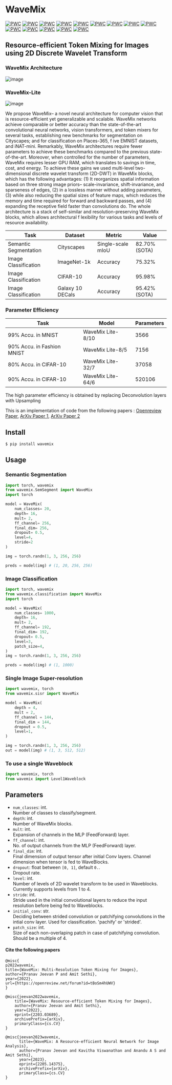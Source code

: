 # WaveMix
[![PWC](https://img.shields.io/endpoint.svg?url=https://paperswithcode.com/badge/wavemix-lite-a-resource-efficient-neural/image-classification-on-emnist-balanced)](https://paperswithcode.com/sota/image-classification-on-emnist-balanced?p=wavemix-lite-a-resource-efficient-neural)
[![PWC](https://img.shields.io/endpoint.svg?url=https://paperswithcode.com/badge/wavemix-lite-a-resource-efficient-neural/image-classification-on-emnist-byclass)](https://paperswithcode.com/sota/image-classification-on-emnist-byclass?p=wavemix-lite-a-resource-efficient-neural)
[![PWC](https://img.shields.io/endpoint.svg?url=https://paperswithcode.com/badge/wavemix-lite-a-resource-efficient-neural/image-classification-on-emnist-bymerge)](https://paperswithcode.com/sota/image-classification-on-emnist-bymerge?p=wavemix-lite-a-resource-efficient-neural)
[![PWC](https://img.shields.io/endpoint.svg?url=https://paperswithcode.com/badge/wavemix-lite-a-resource-efficient-neural/image-classification-on-emnist-digits)](https://paperswithcode.com/sota/image-classification-on-emnist-digits?p=wavemix-lite-a-resource-efficient-neural)
[![PWC](https://img.shields.io/endpoint.svg?url=https://paperswithcode.com/badge/wavemix-lite-a-resource-efficient-neural/image-classification-on-emnist-letters)](https://paperswithcode.com/sota/image-classification-on-emnist-letters?p=wavemix-lite-a-resource-efficient-neural)
[![PWC](https://img.shields.io/endpoint.svg?url=https://paperswithcode.com/badge/wavemix-lite-a-resource-efficient-neural/image-classification-on-inat2021-mini)](https://paperswithcode.com/sota/image-classification-on-inat2021-mini?p=wavemix-lite-a-resource-efficient-neural)
[![PWC](https://img.shields.io/endpoint.svg?url=https://paperswithcode.com/badge/wavemix-lite-a-resource-efficient-neural/scene-classification-on-places365-standard)](https://paperswithcode.com/sota/scene-classification-on-places365-standard?p=wavemix-lite-a-resource-efficient-neural)
[![PWC](https://img.shields.io/endpoint.svg?url=https://paperswithcode.com/badge/wavemix-lite-a-resource-efficient-neural/image-classification-on-galaxy10-decals)](https://paperswithcode.com/sota/image-classification-on-galaxy10-decals?p=wavemix-lite-a-resource-efficient-neural)
[![PWC](https://img.shields.io/endpoint.svg?url=https://paperswithcode.com/badge/wavemix-lite-a-resource-efficient-neural/semantic-segmentation-on-cityscapes-val)](https://paperswithcode.com/sota/semantic-segmentation-on-cityscapes-val?p=wavemix-lite-a-resource-efficient-neural)
[![PWC](https://img.shields.io/endpoint.svg?url=https://paperswithcode.com/badge/wavemix-lite-a-resource-efficient-neural/image-classification-on-caltech-256)](https://paperswithcode.com/sota/image-classification-on-caltech-256?p=wavemix-lite-a-resource-efficient-neural)
[![PWC](https://img.shields.io/endpoint.svg?url=https://paperswithcode.com/badge/wavemix-lite-a-resource-efficient-neural/image-classification-on-places365-standard)](https://paperswithcode.com/sota/image-classification-on-places365-standard?p=wavemix-lite-a-resource-efficient-neural)
[![PWC](https://img.shields.io/endpoint.svg?url=https://paperswithcode.com/badge/wavemix-lite-a-resource-efficient-neural/image-classification-on-svhn)](https://paperswithcode.com/sota/image-classification-on-svhn?p=wavemix-lite-a-resource-efficient-neural)
[![PWC](https://img.shields.io/endpoint.svg?url=https://paperswithcode.com/badge/wavemix-lite-a-resource-efficient-neural/image-classification-on-tiny-imagenet-1)](https://paperswithcode.com/sota/image-classification-on-tiny-imagenet-1?p=wavemix-lite-a-resource-efficient-neural)
[![PWC](https://img.shields.io/endpoint.svg?url=https://paperswithcode.com/badge/wavemix-lite-a-resource-efficient-neural/image-classification-on-fashion-mnist)](https://paperswithcode.com/sota/image-classification-on-fashion-mnist?p=wavemix-lite-a-resource-efficient-neural)

 
  


## Resource-efficient Token Mixing for Images using 2D Discrete Wavelet Transform 

### WaveMix Architecture
![image](https://user-images.githubusercontent.com/15833382/226090639-b4571494-7d2d-4bcb-81e3-127916339dfe.png)

### WaveMix-Lite
![image](https://user-images.githubusercontent.com/15833382/226090664-d844e4f1-854a-43b3-8106-78307f187fe8.png)

We propose WaveMix– a novel neural architecture for computer vision that is resource-efficient yet generalizable and scalable. WaveMix networks achieve comparable or better accuracy than the state-of-the-art convolutional neural networks, vision transformers, and token mixers for several tasks, establishing new benchmarks for segmentation on Cityscapes; and for classification on Places-365, f ive EMNIST datasets, and iNAT-mini. Remarkably, WaveMix architectures require fewer parameters to achieve these benchmarks compared to the previous state-of-the-art. Moreover, when controlled for the number of parameters, WaveMix requires lesser GPU RAM, which translates to savings in time, cost, and energy. To achieve these gains we used multi-level two-dimensional discrete wavelet transform (2D-DWT) in WaveMix blocks, which has the following advantages: (1) It reorganizes spatial information based on three strong image priors– scale-invariance, shift-invariance, and sparseness of edges, (2) in a lossless manner without adding parameters, (3) while also reducing the spatial sizes of feature maps, which reduces the memory and time required for forward and backward passes, and (4) expanding the receptive field faster than convolutions do. The whole architecture is a stack of self-similar and resolution-preserving WaveMix blocks, which allows architectural f lexibility for various tasks and levels of resource availability.


| Task                  | Dataset     | Metric   | Value  |
|-----------------------|-------------|----------|--------|
| Semantic Segmentation | Cityscapes  | Single-scale mIoU     | 82.70% (SOTA) |
| Image Classification  | ImageNet-1k | Accuracy | 75.32% |
| Image Classification  | CIFAR-10    | Accuracy | 95.98% |
| Image Classification  | Galaxy 10 DECals | Accuracy | 95.42% (SOTA) | 


### Parameter Efficiency
| Task                         | Model                                           | Parameters |
|------------------------------|-------------------------------------------------|------------|
| 99% Accu. in MNIST           | WaveMix Lite-8/10                               | 3566       |
| 90% Accu. in Fashion MNIST   | WaveMix Lite-8/5                                | 7156       |
| 80% Accu. in CIFAR-10        | WaveMix Lite-32/7                               | 37058      |
| 90% Accu. in CIFAR-10        | WaveMix Lite-64/6                               | 520106     |   

The high parameter efficiency is obtained by replacing Deconvolution layers with Upsampling

This is an implementation of code from the following papers : [Openreview Paper](https://openreview.net/forum?id=tBoSm4hUWV), [ArXiv Paper 1](https://arxiv.org/abs/2203.03689), [ArXiv Paper 2](https://arxiv.org/abs/2205.14375)

## Install

```bash
$ pip install wavemix
```

## Usage
### Semantic Segmentation

```python
import torch, wavemix
from wavemix.SemSegment import WaveMix
import torch

model = WaveMix(
    num_classes= 20, 
    depth= 16,
    mult= 2,
    ff_channel= 256,
    final_dim= 256,
    dropout= 0.5,
    level=4,
    stride=2
)

img = torch.randn(1, 3, 256, 256)

preds = model(img) # (1, 20, 256, 256)
```

### Image Classification

```python
import torch, wavemix
from wavemix.classification import WaveMix
import torch

model = WaveMix(
    num_classes= 1000, 
    depth= 16,
    mult= 2,
    ff_channel= 192,
    final_dim= 192,
    dropout= 0.5,
    level=3,
    patch_size=4,
)
img = torch.randn(1, 3, 256, 256)

preds = model(img) # (1, 1000)
```

### Single Image Super-resolution

```python
import wavemix, torch
from wavemix.sisr import WaveMix

model = WaveMix(
    depth = 4,
    mult = 2,
    ff_channel = 144,
    final_dim = 144,
    dropout = 0.5,
    level=1,
)

img = torch.randn(1, 3, 256, 256)
out = model(img) # (1, 3, 512, 512)
```

### To use a single Waveblock

```python
import wavemix, torch
from wavemix import Level1Waveblock

```

## Parameters

- `num_classes`: int.  
Number of classes to classify/segment.
- `depth`: int.  
Number of WaveMix blocks.
- `mult`: int.  
Expansion of channels in the MLP (FeedForward) layer. 
- `ff_channel`: int.  
No. of output channels from the MLP (FeedForward) layer. 
- `final_dim`: int.  
Final dimension of output tensor after initial Conv layers. Channel dimension when tensor is fed to WaveBlocks.
- `dropout`: float between `[0, 1]`, default `0.`.  
Dropout rate. 
- `level`: int.  
Number of levels of 2D wavelet transform to be used in Waveblocks. Currently supports levels from 1 to 4.
- `stride`: int.  
Stride used in the initial convolutional layers to reduce the input resolution before being fed to Waveblocks. 
- `initial_conv`: str.  
Deciding between strided convolution or patchifying convolutions in the intial conv layer. Used for classification. 'pachify' or 'strided'.
- `patch_size`: int.  
Size of each non-overlaping patch in case of patchifying convolution. Should be a multiple of 4.


#### Cite the following papers 
```
@misc{
p2022wavemix,
title={WaveMix: Multi-Resolution Token Mixing for Images},
author={Pranav Jeevan P and Amit Sethi},
year={2022},
url={https://openreview.net/forum?id=tBoSm4hUWV}
}

@misc{jeevan2022wavemix,
    title={WaveMix: Resource-efficient Token Mixing for Images},
    author={Pranav Jeevan and Amit Sethi},
    year={2022},
    eprint={2203.03689},
    archivePrefix={arXiv},
    primaryClass={cs.CV}
}

@misc{jeevan2023wavemix,
      title={WaveMix: A Resource-efficient Neural Network for Image Analysis}, 
      author={Pranav Jeevan and Kavitha Viswanathan and Anandu A S and Amit Sethi},
      year={2023},
      eprint={2205.14375},
      archivePrefix={arXiv},
      primaryClass={cs.CV}
}

```
